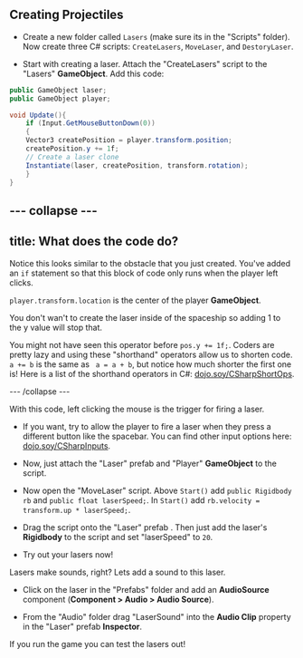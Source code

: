## Creating Projectiles

+ Create a new folder called `Lasers` (make sure its in the "Scripts" folder). Now create three C# scripts:  `CreateLasers`, `MoveLaser`, and `DestoryLaser`.

+ Start with creating a laser. Attach the "CreateLasers" script to the "Lasers" **GameObject**. Add this code: 
    
```csharp
public GameObject laser;
public GameObject player;

void Update(){
    if (Input.GetMouseButtonDown(0))
    {
    Vector3 createPosition = player.transform.position;
    createPosition.y += 1f;
    // Create a laser clone
    Instantiate(laser, createPosition, transform.rotation); 
    }
}
```
  
--- collapse ---
---
title: What does the code do?
---

Notice this looks similar to the obstacle that you just created. You've added an `if` statement so that this block of code only runs when the player left clicks.

`player.transform.location` is the center of the player **GameObject**. 

You don't wan't to create the laser inside of the spaceship so adding 1 to the y value will stop that. 

You might not have seen this operator before `pos.y += 1f;`. Coders are pretty lazy and using these "shorthand" operators allow us to shorten code. `a += b` is the same as ` a = a + b`, but notice how much shorter the first one is! Here is a list of the shorthand operators in C#: [dojo.soy/CSharpShortOps](http://dojo.soy/CSharpShortOps).

--- /collapse ---

With this code, left clicking the mouse is the trigger for firing a laser.

+ If you want, try to allow the player to fire a laser when they press a different button like the spacebar. You can find other input options here: [dojo.soy/CSharpInputs](http://dojo.soy/CSharpInputs).

+ Now, just attach the "Laser" prefab and "Player" **GameObject** to the script.
  
+ Now open the "MoveLaser" script. Above `Start()` add `public Rigidbody rb` and `public float laserSpeed;`. In `Start()` add `rb.velocity = transform.up * laserSpeed;`.

+ Drag the script onto the "Laser" prefab . Then just add the laser's **Rigidbody** to the script and set "laserSpeed" to `20`.
    
+ Try out your lasers now!

Lasers make sounds, right? Lets add a sound to this laser.

+ Click on the laser in the "Prefabs" folder and add an **AudioSource** component (**Component > Audio > Audio Source**).

+ From the "Audio" folder drag "LaserSound" into the **Audio Clip** property in the "Laser" prefab **Inspector**.

If you run the game you can test the lasers out!
